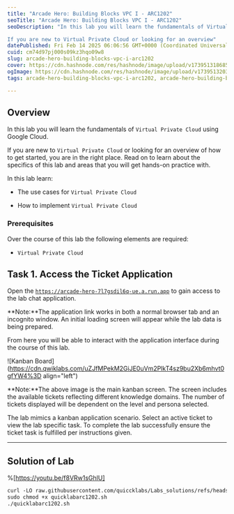 ```yaml
---
title: "Arcade Hero: Building Blocks VPC I - ARC1202"
seoTitle: "Arcade Hero: Building Blocks VPC I - ARC1202"
seoDescription: "In this lab you will learn the fundamentals of Virtual Private Cloud using Google Cloud.

If you are new to Virtual Private Cloud or looking for an overview"
datePublished: Fri Feb 14 2025 06:06:56 GMT+0000 (Coordinated Universal Time)
cuid: cm74d97pj000s09kz3hqo09w8
slug: arcade-hero-building-blocks-vpc-i-arc1202
cover: https://cdn.hashnode.com/res/hashnode/image/upload/v1739513186850/3b7036fd-45ca-44d0-a245-c722025cc649.png
ogImage: https://cdn.hashnode.com/res/hashnode/image/upload/v1739513203336/6955b20a-ed19-4617-a757-34d69e3df6a2.png
tags: arcade-hero-building-blocks-vpc-i-arc1202, arcade-hero-building-blocks-vpc-i, arc1202

---
```


## **Overview**

In this lab you will learn the fundamentals of `Virtual Private Cloud` using Google Cloud.

If you are new to `Virtual Private Cloud` or looking for an overview of how to get started, you are in the right place. Read on to learn about the specifics of this lab and areas that you will get hands-on practice with.

In this lab learn:

* The use cases for `Virtual Private Cloud`
    
* How to implement `Virtual Private Cloud`
    

### Prerequisites

Over the course of this lab the following elements are required:

* `Virtual Private Cloud`
    

## **Task 1. Access the Ticket Application**

Open the [`https://arcade-hero-7l7gsdil6q-ue.a.run.app`](https://arcade-hero-7l7gsdil6q-ue.a.run.app) to gain access to the lab chat application.

\*\*Note:\*\*The application link works in both a normal browser tab and an incognito window. An initial loading screen will appear while the lab data is being prepared.

From here you will be able to interact with the application interface during the course of this lab.

![Kanban Board](https://cdn.qwiklabs.com/uZJfMPekM2GiJE0uVm2PlkT4sz9bu2Xb6mhvt0gfYW4%3D align="left")

\*\*Note:\*\*The above image is the main kanban screen. The screen includes the available tickets reflecting different knowledge domains. The number of tickets displayed will be dependent on the level and persona selected.

The lab mimics a kanban application scenario. Select an active ticket to view the lab specific task. To complete the lab successfully ensure the ticket task is fulfilled per instructions given.

---

## Solution of Lab

%[https://youtu.be/f8VRw1sGhlU] 

```apache
curl -LO raw.githubusercontent.com/quiccklabs/Labs_solutions/refs/heads/master/Arcade%20Hero/quicklabarc1202.sh
sudo chmod +x quicklabarc1202.sh
./quicklabarc1202.sh
```
